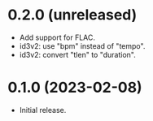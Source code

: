 0.2.0 (unreleased)
=====
- Add support for FLAC.
- id3v2: use "bpm" instead of "tempo".
- id3v2: convert "tlen" to "duration".

0.1.0 (2023-02-08)
=====
- Initial release.
